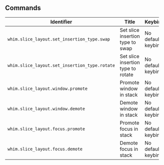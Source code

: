 ## Commands <!-- markdownlint-disable-line MD041 -->

| Identifier                                    | Title                              | Keybind            |
| --------------------------------------------- | ---------------------------------- | ------------------ |
| `whim.slice_layout.set_insertion_type.swap`   | Set slice insertion type to swap   | No default keybind |
| `whim.slice_layout.set_insertion_type.rotate` | Set slice insertion type to rotate | No default keybind |
| `whim.slice_layout.window.promote`            | Promote window in stack            | No default keybind |
| `whim.slice_layout.window.demote`             | Demote window in stack             | No default keybind |
| `whim.slice_layout.focus.promote`             | Promote focus in stack             | No default keybind |
| `whim.slice_layout.focus.demote`              | Demote focus in stack              | No default keybind |
